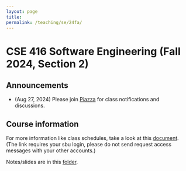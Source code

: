 ```yaml
---
layout: page
title: 
permalink: /teaching/se/24fa/
---
```


<!-- [ -->
<!-- [Home](./index.html)   -->
<!-- [Schedule](./schedule.html)  -->
<!-- | [Policy](./policy.html) -->
<!-- ] -->
# CSE 416 Software Engineering (Fall 2024, Section 2)

## Announcements

<!-- * (Apr 15, 2019) Final exam date: May 20, 2:15pm, Humanities 1003 -->
* (Aug 27, 2024) Please join [Piazza](https://piazza.com/stonybrook/fall2024/cse41602) for class notifications and discussions. 
<!-- * (Jan 17, 2022) Please read the [collaboration and academic integrity
policy](policy.html); Enrollment in this class suggests you have accepted the
policy. -->

## Course information


For more information like class schedules, take a look at this [document](https://docs.google.com/document/d/1_deGypnV7XQpyNpzdBLObwj5qwy8tndc315UbNZBFdA/edit?usp=sharing). (The link requires your sbu login, please do not send request access messages with your other accounts.) 

Notes/slides are in this [folder](https://drive.google.com/drive/folders/1imo1w7aPiSW50nQ8Gatt4kwcBu3uhS2i?usp=drive_link).
